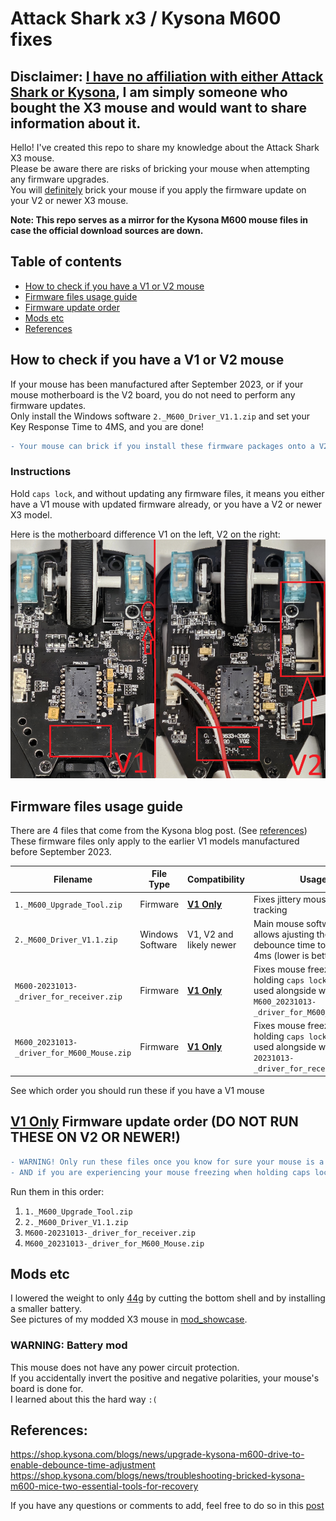 # Attack Shark x3 / Kysona M600 fixes

## Disclaimer: <u>**I have no affiliation with either Attack Shark or Kysona**</u>, I am simply someone who bought the X3 mouse and would want to share information about it.  

Hello! I've created this repo to share my knowledge about the Attack Shark X3 mouse.  
Please be aware there are risks of bricking your mouse when attempting any firmware upgrades.  
You will <u>definitely</u> brick your mouse if you apply the firmware update on your V2 or newer X3 mouse.

**Note: This repo serves as a mirror for the Kysona M600 mouse files in case the official download sources are down.**

## Table of contents

- [How to check if you have a V1 or V2 mouse](#how-to-check-if-you-have-a-v1-or-v2-mouse)
- [Firmware files usage guide](#firmware-files-usage-guide)
- [Firmware update order](#v1-only-firmware-update-order-do-not-run-these-on-v2-or-newer)
- [Mods etc](#mods-etc)
- [References](#references)

## How to check if you have a V1 or V2 mouse

If your mouse has been manufactured after September 2023, or if your mouse motherboard is the V2 board, you do not need to perform any firmware updates.  
Only install the Windows software `2._M600_Driver_V1.1.zip` and set your Key Response Time to 4MS, and you are done!

```diff
- Your mouse can brick if you install these firmware packages onto a V2 Attack Shark x3.
```

### Instructions

Hold `caps lock`, and without updating any firmware files, it means you either have a V1 mouse with updated firmware already, or you have a V2 or newer X3 model.

Here is the motherboard difference V1 on the left, V2 on the right:  
<img style='max-height: 400px' src='./img/v1v2diff.png'></img>

## Firmware files usage guide

There are 4 files that come from the Kysona blog post. (See [references](#references))  
These firmware files only apply to the earlier V1 models manufactured before September 2023.

| Filename                                   | File Type        | Compatibility           | Usage                                                                                                                  |
| ------------------------------------------ | ---------------- | ----------------------- | ---------------------------------------------------------------------------------------------------------------------- |
| `1._M600_Upgrade_Tool.zip`                 | Firmware         | <u>**V1 Only**</u>      | Fixes jittery mouse sensor tracking                                                                                    |
| `2._M600_Driver_V1.1.zip`                  | Windows Software | V1, V2 and likely newer | Main mouse software which allows ajusting the mouse debounce time to as low as 4ms (lower is better)                   |
| `M600-20231013-_driver_for_receiver.zip`   | Firmware         | <u>**V1 Only**</u>      | Fixes mouse freezing when holding `caps lock` (Must be used alongside with `M600_20231013-_driver_for_M600_Mouse.zip`) |
| `M600_20231013-_driver_for_M600_Mouse.zip` | Firmware         | <u>**V1 Only**</u>      | Fixes mouse freezing when holding `caps lock` (Must be used alongside with `M600-20231013-_driver_for_receiver.zip`)   |

See which order you should run these if you have a V1 mouse

## <u>**V1 Only**</u> Firmware update order (DO NOT RUN THESE ON V2 OR NEWER!)

```diff
- WARNING! Only run these files once you know for sure your mouse is a V1 board,
- AND if you are experiencing your mouse freezing when holding caps lock!
```

Run them in this order:

1. `1._M600_Upgrade_Tool.zip`
2. `2._M600_Driver_V1.1.zip`
3. `M600-20231013-_driver_for_receiver.zip`
4. `M600_20231013-_driver_for_M600_Mouse.zip`

## Mods etc

I lowered the weight to only <u>44g</u> by cutting the bottom shell and by installing a smaller battery.  
See pictures of my modded X3 mouse in [mod_showcase](./mod_showcase/README.md).

### WARNING: Battery mod

This mouse does not have any power circuit protection.  
If you accidentally invert the positive and negative polarities, your mouse's board is done for.  
I learned about this the hard way `:(`

## References:

https://shop.kysona.com/blogs/news/upgrade-kysona-m600-drive-to-enable-debounce-time-adjustment  
https://shop.kysona.com/blogs/news/troubleshooting-bricked-kysona-m600-mice-two-essential-tools-for-recovery

If you have any questions or comments to add, feel free to do so in this [post](https://github.com/SLAzurin/attack-shark-x3-fix/issues/2)


